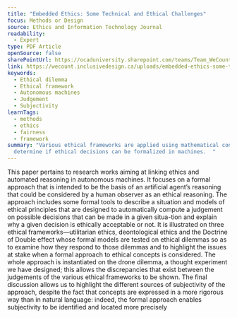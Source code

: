 ```yaml
---
title: "Embedded Ethics: Some Technical and Ethical Challenges"
focus: Methods or Design
source: Ethics and Information Technology Journal
readability:
  - Expert
type: PDF Article
openSource: false
sharePointUrl: https://ocaduniversity.sharepoint.com/teams/Team_WeCount/Shared%20Documents/Resources%20and%20Tools/Literature%20(curated)/Embedded%20ethics%20some%20technical%20and%20ethical%20challenges.pdf
link: https://wecount.inclusivedesign.ca/uploads/embedded-ethics-some-technical-and-ethical-challenges.pdf
keywords:
  - Ethical dilemma
  - Ethical framework
  - Autonomous machines
  - Judgement
  - Subjectivity
learnTags:
  - methods
  - ethics
  - fairness
  - framework
summary: "Various ethical frameworks are applied using mathematical concepts to
  determine if ethical decisions can be formalized in machines.  "
---
```

This paper pertains to research works aiming at linking ethics and automated reasoning in autonomous machines. It focuses on a formal approach that is intended to be the basis of an artificial agent’s reasoning that could be considered by a human observer as an ethical reasoning. The approach includes some formal tools to describe a situation and models of ethical principles that are designed to automatically compute a judgement on possible decisions that can be made in a given situa-tion and explain why a given decision is ethically acceptable or not. It is illustrated on three ethical frameworks—utilitarian ethics, deontological ethics and the Doctrine of Double effect whose formal models are tested on ethical dilemmas so as to examine how they respond to those dilemmas and to highlight the issues at stake when a formal approach to ethical concepts is considered. The whole approach is instantiated on the drone dilemma, a thought experiment we have designed; this allows the discrepancies that exist between the judgements of the various ethical frameworks to be shown. The final discussion allows us to highlight the different sources of subjectivity of the approach, despite the fact that concepts are expressed in a more rigorous way than in natural language: indeed, the formal approach enables subjectivity to be identified and located more precisely
